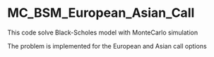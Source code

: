 # MC_BSM_European_Asian_Call

This code solve Black-Scholes model with MonteCarlo simulation

The problem is implemented for the European and Asian call options

